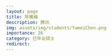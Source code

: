 ```yaml
---
layout: page
title: 陈雅梅
description: 腾讯
img: assets/img/students/YameiChen.png
importance: 26
category: 已毕业硕士
redirect:
---
```


